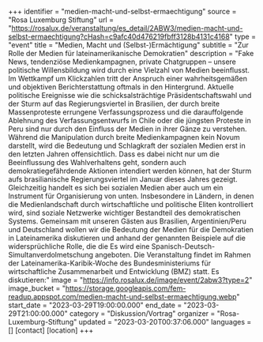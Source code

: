+++
identifier = "medien-macht-und-selbst-ermaechtigung"
source = "Rosa Luxemburg Stiftung"
url = "https://rosalux.de/veranstaltung/es_detail/2ABW3/medien-macht-und-selbst-ermaechtigung?cHash=c9afc40d476219fbff3128b4131c4168"
type = "event"
title = "Medien, Macht und (Selbst-)Ermächtigung"
subtitle = "Zur Rolle der Medien für lateinamerikanische Demokratien"
description = "Fake News, tendenziöse Medienkampagnen, private Chatgruppen – unsere politische Willensbildung wird durch eine Vielzahl von Medien beeinflusst. Im Wettkampf um Klickzahlen tritt der Anspruch einer wahrheitsgemäßen und objektiven Berichterstattung oftmals in den Hintergrund. 
Aktuelle politische Ereignisse wie die schicksalsträchtige Präsidentschaftswahl und der Sturm auf das Regierungsviertel in Brasilien, der durch breite Massenproteste errungene Verfassungsprozess und die darauffolgende Ablehnung des Verfassungsentwurfs in Chile oder die jüngsten Proteste in Peru sind nur durch den Einfluss der Medien in ihrer Gänze zu verstehen.
Während die Manipulation durch breite Medienkampagnen kein Novum darstellt, wird die Bedeutung und Schlagkraft der sozialen Medien erst in den letzten Jahren offensichtlich. Dass es dabei nicht nur um die Beeinflussung des Wahlverhaltens geht, sondern auch demokratiegefährdende Aktionen intendiert werden können, hat der Sturm aufs brasilianische Regierungsviertel im Januar dieses Jahres gezeigt. Gleichzeitig handelt es sich bei sozialen Medien aber auch um ein Instrument für Organisierung von unten. Insbesondere in Ländern, in denen die Medienlandschaft durch wirtschaftliche und politische Eliten kontrolliert wird, sind soziale Netzwerke wichtiger Bestandteil des demokratischen Systems. 
Gemeinsam mit unseren Gästen aus Brasilien, Argentinien/Peru und Deutschland wollen wir die Bedeutung der Medien für die Demokratien in Lateinamerika diskutieren und anhand der genannten Beispiele auf die widersprüchliche Rolle, die die 
Es wird eine Spanisch-Deutsch-Simultanverdolmetschung angeboten. 
Die Veranstaltung findet im Rahmen der Lateinamerika-Karibik-Woche des Bundesministeriums für wirtschaftliche Zusammenarbeit und Entwicklung (BMZ) statt. 
Es diskutieren:"
image = "https://info.rosalux.de/image/event/2abw3?type=2"
image_bucket = "https://storage.googleapis.com/fem-readup.appspot.com/medien-macht-und-selbst-ermaechtigung.webp"
start_date = "2023-03-29T19:00:00.000"
end_date = "2023-03-29T21:00:00.000"
category = "Diskussion/Vortrag"
organizer = "Rosa-Luxemburg-Stiftung"
updated = "2023-03-20T00:37:06.000"
languages = []
[contact]
[location]
+++